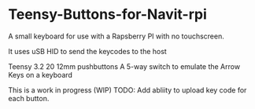 # Teensy-Buttons-for-Navit-rpi
A small keyboard for use with a Rapsberry PI with no touchscreen.

It uses uSB HID to send the keycodes to the host

Teensy 3.2
20 12mm pushbuttons
A 5-way switch to  emulate the Arrow Keys on a keyboard

This is a work in progress (WIP)
TODO: Add abliity to upload key code for each button.
